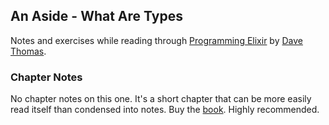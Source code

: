 ## An Aside - What Are Types

Notes and exercises while reading through [Programming Elixir](https://pragprog.com/book/elixir13/programming-elixir-1-3) by [Dave Thomas](https://twitter.com/pragdave).

### Chapter Notes

No chapter notes on this one. It's a short chapter that can be more easily read itself than condensed into notes. Buy the [book](https://pragprog.com/book/elixir13/programming-elixir-1-3).  Highly recommended.